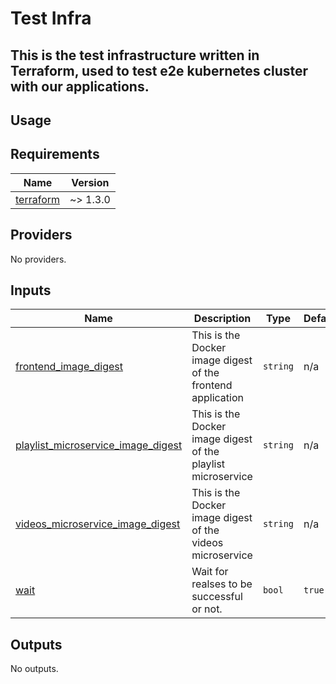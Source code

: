 <!-- BEGIN_TF_DOCS -->
# Test Infra
This is the test infrastructure written in Terraform, used to test e2e kubernetes cluster with our applications.
---
## Usage
## Requirements

| Name | Version |
|------|---------|
| <a name="requirement_terraform"></a> [terraform](#requirement\_terraform) | ~> 1.3.0 |
## Providers

No providers.
## Inputs

| Name | Description | Type | Default | Required |
|------|-------------|------|---------|:--------:|
| <a name="input_frontend_image_digest"></a> [frontend\_image\_digest](#input\_frontend\_image\_digest) | This is the Docker image digest of the frontend application | `string` | n/a | yes |
| <a name="input_playlist_microservice_image_digest"></a> [playlist\_microservice\_image\_digest](#input\_playlist\_microservice\_image\_digest) | This is the Docker image digest of the playlist microservice | `string` | n/a | yes |
| <a name="input_videos_microservice_image_digest"></a> [videos\_microservice\_image\_digest](#input\_videos\_microservice\_image\_digest) | This is the Docker image digest of the videos microservice | `string` | n/a | yes |
| <a name="input_wait"></a> [wait](#input\_wait) | Wait for realses to be successful or not. | `bool` | `true` | no |
## Outputs

No outputs.
<!-- END_TF_DOCS -->
